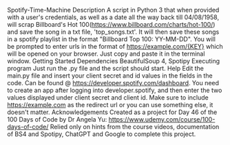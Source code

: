 Spotify-Time-Machine
Description
A script in Python 3 that when provided with a user's credentials, as well as a date all the way back till 04/08/1958, will scrap Billboard's Hot 100(https://www.billboard.com/charts/hot-100/) and save the song in a txt file, 'top_songs.txt'. It will then save these songs in a spotify playlist in the format "Billboard Top 100: YY-MM-DD". You will be prompted to enter urls in the format of https://example.com/{KEY} which will be opened on your browser. Just copy and paste it in the terminal window.
Getting Started
Dependencies
BeautifulSoup 4, Spotipy
Executing program
Just run the .py file and the script should start.
Help
Edit the main.py file and insert your client secret and id values in the fields in the code. Can be found @ https://developer.spotify.com/dashboard. You need to create an app after logging into developer.spotify, and then enter the two values displayed under client secret and client id.
Make sure to include https://example.com as the redirect url or you can use something else, it doesn't matter.
Acknowledgements
Created as a project for Day 46 of the 100 Days of Code by Dr Angela Yu: https://www.udemy.com/course/100-days-of-code/
Relied only on hints from the course videos, documentation of BS4 and Spotipy, ChatGPT and Google to complete this project.
